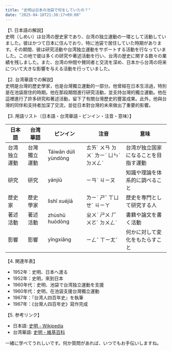 ```yaml
---
title: "史明は日本の池袋で何をしていたの？"
date: "2025-04-18T21:38:17+09:00"
---
```


【1. 日本語の解説】  
史明（しめい）は台湾の歴史家であり、台湾の独立運動の一環として活動していました。彼はかつて日本に住んでおり、特に池袋で居住していた時期があります。その期間、彼は研究活動や台湾独立運動をサポートする活動を行なっていました。この地で彼は多くの研究や著述活動を行い、台湾の歴史に関する数々の業績を残しました。また、台湾の仲間や賛同者と交流を深め、日本から台湾の将来について大きな影響を与える活動を行っていました。

【2. 台湾華語での解説】  
史明是台灣的歷史學家，也是台灣獨立運動的一部分。他曾經在日本生活過，特別是在池袋居住的時期。他在那段期間進行研究活動，並支持台灣的獨立運動。他在這裡進行了許多研究和著述活動，留下了有關台灣歷史的豐富成果。此外，他與台灣的同伴和支持者加深了交流，並從日本對台灣的未來做出了重要的影響。

【3. 用語リスト（日本語・台湾華語・ピンイン・注音・意味）】  

| 日本語           | 台湾華語        | ピンイン   | 注音       | 意味                             |
|------------------|----------------|-----------|-----------|---------------------------------|
| 台湾独立運動     | 台灣獨立運動   | Táiwān dúlì yùndòng | ㄊㄞˊ ㄨㄢ ㄉㄨˊ ㄌㄧˋ ㄩㄣˋ ㄉㄨㄥˋ | 台湾が独立国家になることを目指す運動 |
| 研究             | 研究           | yánjiū     | ㄧㄢˊ ㄐㄧㄡ   | 知識や理論を体系的に調べること   |
| 歴史家           | 歷史學家       | lìshǐ xuéjiā | ㄌㄧˋ ㄕˇ ㄒㄩㄝˊ ㄐㄧㄚ | 歴史を専門として研究する人       |
| 著述活動         | 著述活動       | zhùshū huódòng | ㄓㄨˋ ㄕㄨ ㄏㄨㄛˊ ㄉㄨㄥˋ | 書籍や論文を書く活動             |
| 影響             | 影響           | yǐngxiǎng  | ㄧㄥˇ ㄒㄧㄤˇ  | 何かに対して変化をもたらすこと   |

【4. 関連年表】  
- 1952年：史明、日本へ渡る  
- 1952年：史明，來到日本  
- 1960年代：史明、池袋で台湾独立運動を支援  
- 1960年代：史明，在池袋支援台灣獨立運動  
- 1967年：『台湾人四百年史』を執筆  
- 1967年：《台灣人四百年史》寫作完成  

【5. 参考リンク】  
- 日本語: [史明 - Wikipedia](https://ja.wikipedia.org/wiki/史明)
- 台湾華語: [史明 - 維基百科](https://zh.wikipedia.org/wiki/史明)

一緒に学べてうれしいです。何か質問があれば、いつでもお手伝いしますね。